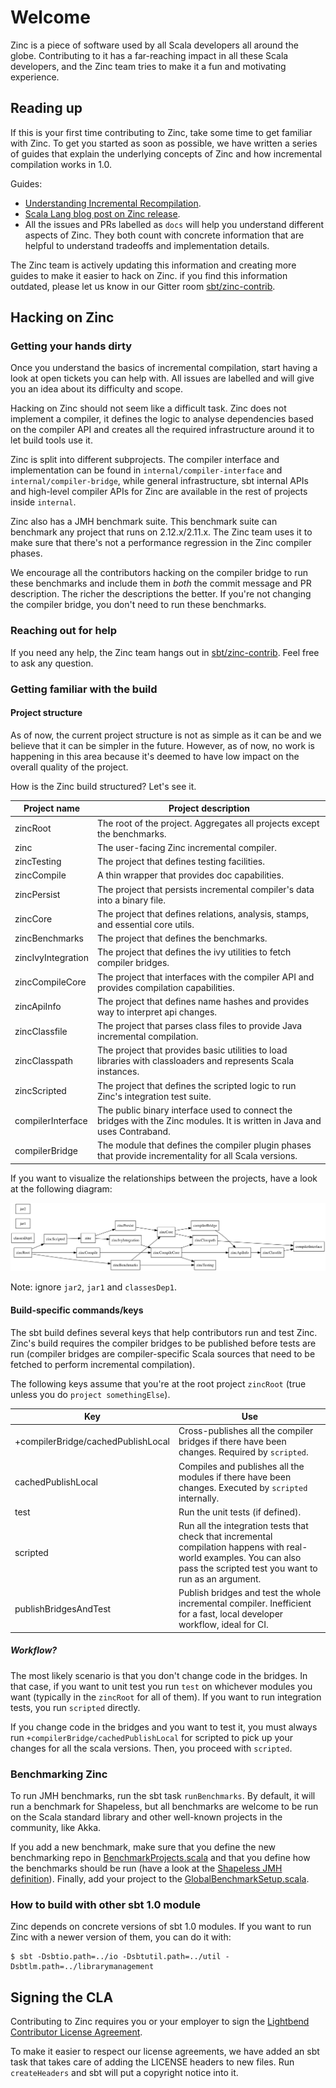 # Welcome

Zinc is a piece of software used by all Scala developers all around the globe.
Contributing to it has a far-reaching impact in all these Scala developers,
and the Zinc team tries to make it a fun and motivating experience.

## Reading up

If this is your first time contributing to Zinc, take some time to get familiar
with Zinc. To get you started as soon as possible, we have written a series of
guides that explain the underlying concepts of Zinc and how incremental
compilation works in 1.0.

Guides:

* [Understanding Incremental Recompilation](http://www.scala-sbt.org/0.13/docs/Understanding-Recompilation.html).
* [Scala Lang blog post on Zinc release](https://www.scala-lang.org/blog/2017/01/03/zinc-blog-post.html).
* All the issues and PRs labelled as `docs` will help you understand different
  aspects of Zinc. They both count with concrete information that are helpful
  to understand tradeoffs and implementation details.

The Zinc team is actively updating this information and creating more guides
to make it easier to hack on Zinc. if you find this information outdated,
please let us know in our Gitter room [sbt/zinc-contrib][].

## Hacking on Zinc

### Getting your hands dirty

Once you understand the basics of incremental compilation, start having a look
at open tickets you can help with. All issues are labelled and will give you an
idea about its difficulty and scope.

Hacking on Zinc should not seem like a difficult task. Zinc does not implement a compiler, it defines the logic to analyse dependencies based on the compiler
API and creates all the required infrastructure around it to let build tools
use it.

Zinc is split into different subprojects. The compiler interface and
implementation can be found in `internal/compiler-interface` and `internal/compiler-bridge`,
while general infrastructure, sbt internal APIs and high-level compiler APIs for
Zinc are available in the rest of projects inside `internal`.

Zinc also has a JMH benchmark suite. This benchmark suite can benchmark
any project that runs on 2.12.x/2.11.x. The Zinc team uses it
to make sure that there's not a performance regression in the Zinc compiler phases.

We encourage all the contributors hacking on the compiler bridge to run these
benchmarks and include them in *both* the commit message and PR description.
The richer the descriptions the better. If you're not changing the compiler
bridge, you don't need to run these benchmarks.

### Reaching out for help

If you need any help, the Zinc team hangs out in [sbt/zinc-contrib][].
Feel free to ask any question.

### Getting familiar with the build

#### Project structure

As of now, the current project structure is not as simple as it can be and we
believe that it can be simpler in the future. However, as of now, no work is
happening in this area because it's deemed to have low impact on the overall
quality of the project.

How is the Zinc build structured? Let's see it.

|Project name| Project description|
|------------|--------------------|
|zincRoot| The root of the project. Aggregates all projects except the benchmarks.|
|zinc|The user-facing Zinc incremental compiler.|
|zincTesting|The project that defines testing facilities.|
|zincCompile|A thin wrapper that provides doc capabilities.|
|zincPersist|The project that persists incremental compiler's data into a binary file.|
|zincCore|The project that defines relations, analysis, stamps, and essential core utils.| 
|zincBenchmarks|The project that defines the benchmarks.|
|zincIvyIntegration|The project that defines the ivy utilities to fetch compiler bridges.|
|zincCompileCore|The project that interfaces with the compiler API and provides compilation capabilities.| 
|zincApiInfo|The project that defines name hashes and provides way to interpret api changes.|
|zincClassfile|The project that parses class files to provide Java incremental compilation.|
|zincClasspath|The project that provides basic utilities to load libraries with classloaders and represents Scala instances.|
|zincScripted|The project that defines the scripted logic to run Zinc's integration test suite.|
|compilerInterface|The public binary interface used to connect the bridges with the Zinc modules. It is written in Java and uses Contraband.|
|compilerBridge|The module that defines the compiler plugin phases that provide incrementality for all Scala versions.|

If you want to visualize the relationships between the projects, have a look at
the following diagram:

![Diagram of projects](docs/project-structure.png)

Note: ignore `jar2`, `jar1` and `classesDep1`. 

#### Build-specific commands/keys

The sbt build defines several keys that help contributors run and test Zinc.
Zinc's build requires the compiler bridges to be published before tests are run
(compiler bridges are compiler-specific Scala sources that need to be fetched
to perform incremental compilation).

The following keys assume that you're at the root project `zincRoot` (true unless you do `project somethingElse`).

|Key|Use|
|---|---|
|+compilerBridge/cachedPublishLocal|Cross-publishes all the compiler bridges if there have been changes. Required by `scripted`.|
|cachedPublishLocal|Compiles and publishes all the modules if there have been changes. Executed by `scripted` internally.|
|test|Run the unit tests (if defined).|
|scripted|Run all the integration tests that check that incremental compilation happens with real-world examples. You can also pass the scripted test you want to run as an argument.|
|publishBridgesAndTest|Publish bridges and test the whole incremental compiler. Inefficient for a fast, local developer workflow, ideal for CI.|

##### Workflow?

The most likely scenario is that you don't change code in the bridges. In that case, if you want to
unit test you run `test` on whichever modules you want (typically in the `zincRoot` for all of them).
If you want to run integration tests, you run `scripted` directly.

If you change code in the bridges and you want to test it, you must always run
`+compilerBridge/cachedPublishLocal` for scripted to pick up your changes for all the scala versions.
Then, you proceed with `scripted`.

### Benchmarking Zinc

To run JMH benchmarks, run the sbt task `runBenchmarks`. By default,
it will run a benchmark for Shapeless, but all benchmarks are welcome to be run
on the Scala standard library and other well-known projects in the community,
like Akka.

If you add a new benchmark, make sure that you define the new benchmarking repo
in [BenchmarkProjects.scala](https://github.com/sbt/zinc/blob/d532d15139f9f6e8346c8ffb649e564b25d7e897/internal/zinc-benchmarks/src/main/scala/xsbt/BenchmarkProjects.scala)
and that you define how the benchmarks should be run (have a look at the
[Shapeless JMH definition](https://github.com/sbt/zinc/blob/d532d15139f9f6e8346c8ffb649e564b25d7e897/internal/zinc-benchmarks/src/main/scala/xsbt/ShapelessBenchmark.scala)).
Finally, add your project to the [GlobalBenchmarkSetup.scala](https://github.com/sbt/zinc/blob/d532d15139f9f6e8346c8ffb649e564b25d7e897/internal/zinc-benchmarks/src/main/scala/xsbt/GlobalBenchmarkSetup.scala).

### How to build with other sbt 1.0 module

Zinc depends on concrete versions of sbt 1.0 modules. If you want to run Zinc
with a newer version of them, you can do it with:

```
$ sbt -Dsbtio.path=../io -Dsbtutil.path=../util -Dsbtlm.path=../librarymanagement
```

## Signing the CLA

Contributing to Zinc requires you or your employer to sign the
[Lightbend Contributor License Agreement](https://www.lightbend.com/contribute/cla).

To make it easier to respect our license agreements, we have added an sbt task
that takes care of adding the LICENSE headers to new files. Run `createHeaders`
and sbt will put a copyright notice into it.

[sbt/zinc-contrib]: https://gitter.im/sbt/zinc-contrib
